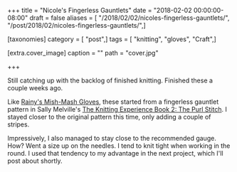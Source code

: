 +++
title = "Nicole's Fingerless Gauntlets"
date = "2018-02-02 00:00:00-08:00"
draft = false
aliases = [ "/2018/02/02/nicoles-fingerless-gauntlets/", "/post/2018/02/nicoles-fingerless-gauntlets/",]

[taxonomies]
category = [ "post",]
tags = [ "knitting", "gloves", "Craft",]

[extra.cover_image]
caption = ""
path = "cover.jpg"

+++

Still catching up with the backlog of finished knitting. Finished these a couple weeks ago.

Like [Rainy's Mish-Mash Gloves][], these started from a fingerless gauntlet pattern in Sally Melville's [The
Knitting Experience Book 2: The Purl Stitch][]. I stayed closer to the original pattern this time, only adding
a couple of stripes.

[Rainy's Mish-Mash Gloves]: /post/2016/03/rainys-mish-mash-gloves
[The Knitting Experience Book 2: The Purl Stitch]: https://www.goodreads.com/book/show/24691.The_Knitting_Experience

Impressively, I also managed to stay close to the recommended gauge. How? Went a size up on the needles. I
tend to knit tight when working in the round. I used that tendency to my advantage in the next project, which
I'll post about shortly.